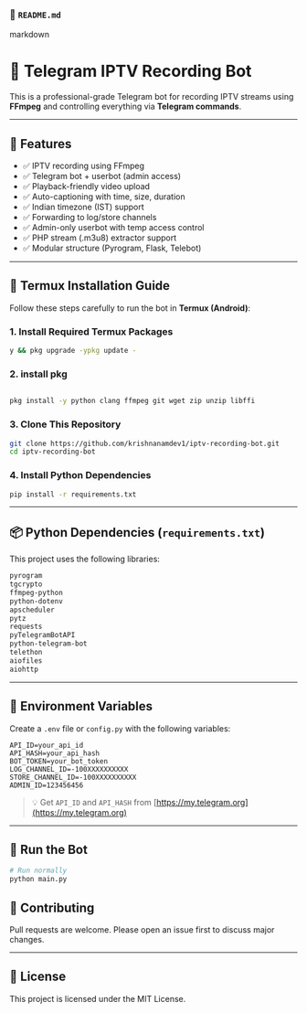

### 📄 `README.md`

markdown
# 🎥 Telegram IPTV Recording Bot

This is a professional-grade Telegram bot for recording IPTV streams using **FFmpeg** and controlling everything via **Telegram commands**.

---

## 🚀 Features

- ✅ IPTV recording using FFmpeg
- ✅ Telegram bot + userbot (admin access)
- ✅ Playback-friendly video upload
- ✅ Auto-captioning with time, size, duration
- ✅ Indian timezone (IST) support
- ✅ Forwarding to log/store channels
- ✅ Admin-only userbot with temp access control
- ✅ PHP stream (.m3u8) extractor support
- ✅ Modular structure (Pyrogram, Flask, Telebot)

---

## 📲 Termux Installation Guide

Follow these steps carefully to run the bot in **Termux (Android)**:

### 1. Install Required Termux Packages

```bash
y && pkg upgrade -ypkg update -  
````

### 2. install pkg

```bash

pkg install -y python clang ffmpeg git wget zip unzip libffi
```

### 3. Clone This Repository

```bash
git clone https://github.com/krishnanamdev1/iptv-recording-bot.git
cd iptv-recording-bot
```

### 4. Install Python Dependencies

```bash
pip install -r requirements.txt
```

---

## 📦 Python Dependencies (`requirements.txt`)

This project uses the following libraries:

```txt
pyrogram
tgcrypto
ffmpeg-python
python-dotenv
apscheduler
pytz
requests
pyTelegramBotAPI
python-telegram-bot
telethon
aiofiles
aiohttp
```

---

## 🔑 Environment Variables

Create a `.env` file or `config.py` with the following variables:

```env
API_ID=your_api_id
API_HASH=your_api_hash
BOT_TOKEN=your_bot_token
LOG_CHANNEL_ID=-100XXXXXXXXXX
STORE_CHANNEL_ID=-100XXXXXXXXXX
ADMIN_ID=123456456
```

> 💡 Get `API_ID` and `API_HASH` from [https://my.telegram.org](https://my.telegram.org)

---

## 🏁 Run the Bot

```bash
# Run normally
python main.py
```


## 🤝 Contributing

Pull requests are welcome. Please open an issue first to discuss major changes.

---

## 📜 License

This project is licensed under the MIT License.

```

